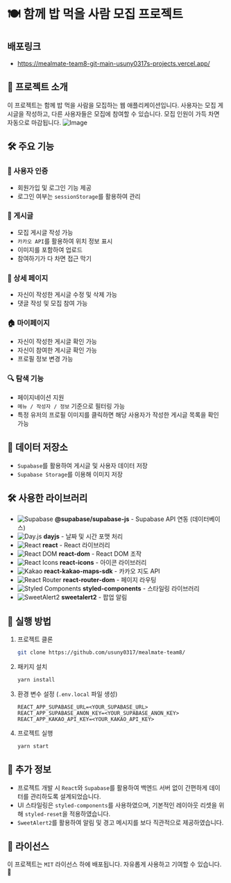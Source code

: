 # 🍽 함께 밥 먹을 사람 모집 프로젝트
## 배포링크
- https://mealmate-team8-git-main-usuny0317s-projects.vercel.app/

## 📌 프로젝트 소개
이 프로젝트는 함께 밥 먹을 사람을 모집하는 웹 애플리케이션입니다. 사용자는 모집 게시글을 작성하고, 다른 사용자들은 모집에 참여할 수 있습니다. 모집 인원이 가득 차면 자동으로 마감됩니다.
![Image](https://github.com/user-attachments/assets/19989c13-90a9-46b8-a2d2-8b75b525e2dd)

## 🛠 주요 기능

### 🔐 사용자 인증
- 회원가입 및 로그인 기능 제공
- 로그인 여부는 `sessionStorage`를 활용하여 관리

### 📢 게시글
- 모집 게시글 작성 가능
- `카카오 API`를 활용하여 위치 정보 표시
- 이미지를 포함하여 업로드
- 참여하기가 다 차면 접근 막기

### 📄 상세 페이지
- 자신이 작성한 게시글 수정 및 삭제 가능
- 댓글 작성 및 모집 참여 가능

### 🏠 마이페이지
- 자신이 작성한 게시글 확인 가능
- 자신이 참여한 게시글 확인 가능
- 프로필 정보 변경 가능

### 🔍 탐색 기능
- 페이지네이션 지원
- `메뉴 / 작성자 / 정보` 기준으로 필터링 가능
- 특정 유저의 프로필 이미지를 클릭하면 해당 사용자가 작성한 게시글 목록을 확인 가능

## 💾 데이터 저장소
- `Supabase`를 활용하여 게시글 및 사용자 데이터 저장
- `Supabase Storage`를 이용해 이미지 저장

## 🛠 사용한 라이브러리
- ![Supabase](https://img.shields.io/badge/Supabase-3ECF8E?logo=supabase&logoColor=white) **@supabase/supabase-js** - Supabase API 연동 (데이터베이스)
- ![Day.js](https://img.shields.io/badge/Day.js-FF4500?logo=javascript&logoColor=white) **dayjs** - 날짜 및 시간 포맷 처리
- ![React](https://img.shields.io/badge/React-61DAFB?logo=react&logoColor=white) **react** - React 라이브러리
- ![React DOM](https://img.shields.io/badge/React%20DOM-61DAFB?logo=react&logoColor=white) **react-dom** - React DOM 조작
- ![React Icons](https://img.shields.io/badge/React%20Icons-E91E63?logo=react&logoColor=white) **react-icons** - 아이콘 라이브러리
- ![Kakao](https://img.shields.io/badge/Kakao%20Maps-FFCD00?logo=kakao&logoColor=black) **react-kakao-maps-sdk** - 카카오 지도 API
- ![React Router](https://img.shields.io/badge/React%20Router-CA4245?logo=reactrouter&logoColor=white) **react-router-dom** - 페이지 라우팅
- ![Styled Components](https://img.shields.io/badge/Styled%20Components-DB7093?logo=styledcomponents&logoColor=white) **styled-components** - 스타일링 라이브러리
- ![SweetAlert2](https://img.shields.io/badge/SweetAlert2-FF2D20?logo=javascript&logoColor=white) **sweetalert2** - 팝업 알림



## 🚀 실행 방법
1. 프로젝트 클론
   ```bash
   git clone https://github.com/usuny0317/mealmate-team8/
   ```
2. 패키지 설치
   ```bash
   yarn install
   ```
3. 환경 변수 설정 (`.env.local` 파일 생성)
   ```env
   REACT_APP_SUPABASE_URL=<YOUR_SUPABASE_URL>
   REACT_APP_SUPABASE_ANON_KEY=<YOUR_SUPABASE_ANON_KEY>
   REACT_APP_KAKAO_API_KEY=<YOUR_KAKAO_API_KEY>
   ```
4. 프로젝트 실행
   ```bash
   yarn start
   ```

## 📌 추가 정보
- 프로젝트 개발 시 `React`와 `Supabase`를 활용하여 백엔드 서버 없이 간편하게 데이터를 관리하도록 설계되었습니다.
- UI 스타일링은 `styled-components`를 사용하였으며, 기본적인 레이아웃 리셋을 위해 `styled-reset`을 적용하였습니다.
- `SweetAlert2`를 활용하여 알림 및 경고 메시지를 보다 직관적으로 제공하였습니다.


## 📜 라이선스
이 프로젝트는 `MIT` 라이선스 하에 배포됩니다. 자유롭게 사용하고 기여할 수 있습니다. 🎉
